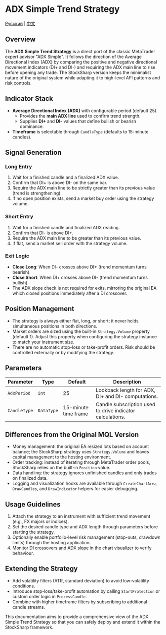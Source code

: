 # ADX Simple Trend Strategy
[Русский](README_ru.md) | [中文](README_cn.md)

## Overview
The **ADX Simple Trend Strategy** is a direct port of the classic MetaTrader expert advisor "ADX Simple". It follows the direction of the Average Directional Index (ADX) by comparing the positive and negative directional movement indicators (DI+ and DI-) and requiring the ADX main line to rise before opening any trade. The StockSharp version keeps the minimalist nature of the original system while adapting it to high-level API patterns and risk controls.

## Indicator Stack
- **Average Directional Index (ADX)** with configurable period (default 25).
  - Provides the **main ADX line** used to confirm trend strength.
  - Supplies **DI+** and **DI-** values that define bullish or bearish dominance.
- **Timeframe** is selectable through `CandleType` (defaults to 15-minute candles).

## Signal Generation
### Long Entry
1. Wait for a finished candle and a finalized ADX value.
2. Confirm that DI+ is above DI- on the same bar.
3. Require the ADX main line to be strictly greater than its previous value (trend is strengthening).
4. If no open position exists, send a market buy order using the strategy volume.

### Short Entry
1. Wait for a finished candle and finalized ADX reading.
2. Confirm that DI- is above DI+.
3. Require the ADX main line to be greater than its previous value.
4. If flat, send a market sell order with the strategy volume.

### Exit Logic
- **Close Long**: When DI- crosses above DI+ (trend momentum turns bearish).
- **Close Short**: When DI+ crosses above DI- (trend momentum turns bullish).
- The ADX slope check is not required for exits, mirroring the original EA which closed positions immediately after a DI crossover.

## Position Management
- The strategy is always either flat, long, or short; it never holds simultaneous positions in both directions.
- Market orders are sized using the built-in `Strategy.Volume` property (default 1). Adjust this property when configuring the strategy instance to match your instrument size.
- There are no automatic stop-loss or take-profit orders. Risk should be controlled externally or by modifying the strategy.

## Parameters
| Parameter | Type | Default | Description |
|-----------|------|---------|-------------|
| `AdxPeriod` | `int` | 25 | Lookback length for ADX, DI+ and DI- computations. |
| `CandleType` | `DataType` | 15-minute time frame | Candle subscription used to drive indicator calculations. |

## Differences from the Original MQL Version
- Money management: the original EA resized lots based on account balance; the StockSharp strategy uses `Strategy.Volume` and leaves capital management to the hosting environment.
- Order tracking: instead of iterating through MetaTrader order pools, StockSharp relies on the built-in `Position` value.
- Data handling: the strategy ignores unfinished candles and only trades on finalized data.
- Logging and visualization hooks are available through `CreateChartArea`, `DrawCandles`, and `DrawIndicator` helpers for easier debugging.

## Usage Guidelines
1. Attach the strategy to an instrument with sufficient trend movement (e.g., FX majors or indices).
2. Set the desired candle type and ADX length through parameters before starting the strategy.
3. Optionally enable portfolio-level risk management (stop-outs, drawdown limits) through the hosting application.
4. Monitor DI crossovers and ADX slope in the chart visualizer to verify behaviour.

## Extending the Strategy
- Add volatility filters (ATR, standard deviation) to avoid low-volatility conditions.
- Introduce stop-loss/take-profit automation by calling `StartProtection` or custom order logic in `ProcessCandle`.
- Combine with higher timeframe filters by subscribing to additional candle streams.

This documentation aims to provide a comprehensive view of the ADX Simple Trend Strategy so that you can safely deploy and extend it within the StockSharp framework.
